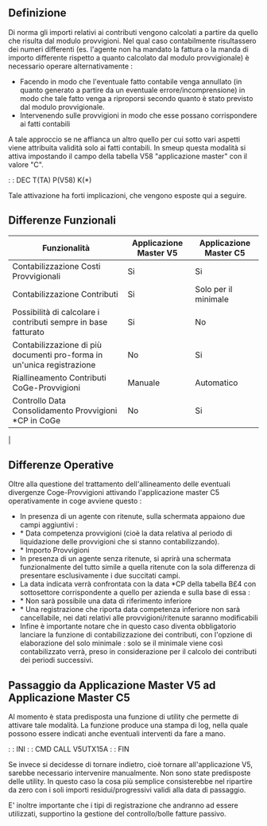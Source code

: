 ## Definizione

Di norma gli importi relativi ai contributi vengono calcolati a partire da quello che risulta dal modulo provvigioni. Nel qual caso contabilmente risultassero dei numeri differenti (es. l'agente non ha mandato la fattura o la manda di importo differente rispetto a quanto calcolato dal modulo provvigionale) è necessario operare alternativamente : 
-  Facendo in modo che l'eventuale fatto contabile venga annullato (in quanto generato a partire da un eventuale errore/incomprensione) in modo che tale fatto venga a riproporsi secondo quanto è stato previsto dal modulo provvigionale.
-  Intervenendo sulle provvigioni in modo che esse possano corrispondere ai fatti contabili

A tale approccio se ne affianca un altro quello per cui sotto vari aspetti viene attribuita validità solo ai fatti contabili. In smeup questa modalità si attiva impostando il campo della tabella V58 "applicazione master" con il valore "C".

 :  : DEC T(TA) P(V58) K(\*)

Tale attivazione ha forti implicazioni, che vengono esposte qui a seguire.

## Differenze Funzionali


| Funzionalità|Applicazione Master V5|Applicazione Master C5 |
| ---|----|----|
| Contabilizzazione Costi Provvigionali|Si|Si |
| Contabilizzazione Contributi|Si|Solo per il minimale |
| Possibilità di calcolare i contributi sempre in base fatturato|Si|No |
| Contabilizzazione di più documenti pro-forma in un'unica registrazione|No|Si |
| Riallineamento Contributi CoGe-Provvigioni|Manuale|Automatico |
| Controllo Data Consolidamento Provvigioni \*CP in CoGe|No|Si |
| 


## Differenze Operative

Oltre alla questione del trattamento dell'allineamento delle eventuali divergenze Coge-Provvigioni attivando l'applicazione master C5 operativamente in coge avviene questo : 
-  In presenza di un agente con ritenute, sulla schermata appaiono due campi aggiuntivi : 
- \* Data competenza provvigioni (cioè la data relativa al periodo di liquidazione delle provvigioni che si stanno contabilizzando).
- \* Importo Provvigioni
-  In presenza di un agente senza ritenute, si aprirà una schermata funzionalmente del tutto simile a quella ritenute con la sola differenza di presentare esclusivamente i due succitati campi.
-  La data indicata verrà confrontata con la data \*CP della tabella B£4 con sottosettore corrispondente a quello per azienda e sulla base di essa : 
- \* Non sarà possibile una data di riferimento inferiore
- \* Una registrazione che riporta data competenza inferiore non sarà cancellabile, nei dati relativi alle provvigioni/ritenute saranno modificabili
-  Infine è importante notare che in questo caso diventa obbligatorio lanciare la funzione di contabilizzazione dei contributi, con l'opzione di elaborazione del solo minimale :  solo se il minimale viene così contabilizzato verrà, preso in considerazione per il calcolo dei contributi dei periodi successivi.

## Passaggio da Applicazione Master V5 ad Applicazione Master C5

Al momento è stata predisposta una funzione di utility che permette di attivare tale modalità.
La funzione produce una stampa di log, nella quale possono essere indicati anche eventuali interventi da fare a mano.

 :  : INI
 :  : CMD CALL V5UTX15A
 :  : FIN

Se invece si decidesse di tornare indietro, cioè tornare all'applicazione V5, sarebbe necessario intervenire manualmente. Non sono state predisposte delle utility. In questo caso la cosa più semplice consisterebbe nel ripartire da zero con i soli importi residui/progressivi validi alla data di passaggio.

E' inoltre importante che i tipi di registrazione che andranno ad essere utilizzati, supportino la gestione del controllo/bolle fatture passivo.

